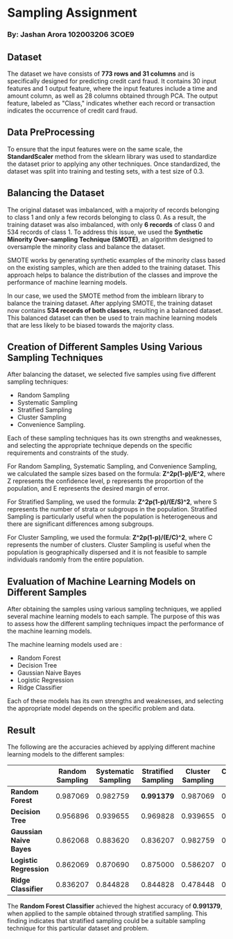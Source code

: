 # Sampling Assignment
### By: Jashan Arora 102003206 3COE9
## Dataset
The dataset we have consists of **773 rows and 31 columns** and is specifically designed for predicting credit card fraud. It contains 30 input features and 1 output feature, where the input features include a time and amount column, as well as 28 columns obtained through PCA. The output feature, labeled as "Class," indicates whether each record or transaction indicates the occurrence of credit card fraud.

## Data PreProcessing

To ensure that the input features were on the same scale, the **StandardScaler** method from the sklearn library was used to standardize the dataset prior to applying any other techniques. Once standardized, the dataset was split into training and testing sets, with a test size of 0.3.

## Balancing the Dataset

The original dataset was imbalanced, with a majority of records belonging to class 1 and only a few records belonging to class 0. As a result, the training dataset was also imbalanced, with only **6 records** of class 0 and 534 records of class 1. To address this issue, we used the **Synthetic Minority Over-sampling Technique (SMOTE)**, an algorithm designed to oversample the minority class and balance the dataset.

SMOTE works by generating synthetic examples of the minority class based on the existing samples, which are then added to the training dataset. This approach helps to balance the distribution of the classes and improve the performance of machine learning models.

In our case, we used the SMOTE method from the imblearn library to balance the training dataset. After applying SMOTE, the training dataset now contains **534 records of both classes**, resulting in a balanced dataset. This balanced dataset can then be used to train machine learning models that are less likely to be biased towards the majority class.

## Creation of Different Samples Using Various Sampling Techniques

After balancing the dataset, we selected five samples using five different sampling techniques: 
* Random Sampling
* Systematic Sampling
* Stratified Sampling
* Cluster Sampling
* Convenience Sampling. 

Each of these sampling techniques has its own strengths and weaknesses, and selecting the appropriate technique depends on the specific requirements and constraints of the study.

For Random Sampling, Systematic Sampling, and Convenience Sampling, we calculated the sample sizes based on the formula: **Z^2p(1-p)/E^2**, where Z represents the confidence level, p represents the proportion of the population, and E represents the desired margin of error.

For Stratified Sampling, we used the formula: **Z^2p(1-p)/(E/S)^2**, where S represents the number of strata or subgroups in the population. Stratified Sampling is particularly useful when the population is heterogeneous and there are significant differences among subgroups.

For Cluster Sampling, we used the formula: **Z^2p(1-p)/(E/C)^2**, where C represents the number of clusters. Cluster Sampling is useful when the population is geographically dispersed and it is not feasible to sample individuals randomly from the entire population.

## Evaluation of Machine Learning Models on Different Samples

After obtaining the samples using various sampling techniques, we applied several machine learning models to each sample. The purpose of this was to assess how the different sampling techniques impact the performance of the machine learning models.

The machine learning models used are :
* Random Forest
* Decision Tree
* Gaussian Naive Bayes
* Logistic Regression
* Ridge Classifier

Each of these models has its own strengths and weaknesses, and selecting the appropriate model depends on the specific problem and data.

## Result 
The following are the accuracies achieved by applying different machine learning models to the different samples:

|                          | Random Sampling     | Systematic Sampling | Stratified Sampling     | Cluster Sampling     | Convenience Sampling |
| ------------------------ | ------------------- | ------------------- | ----------------------- | -------------------- | -------------------- |
| **Random Forest**        | 0\.987069 | 0\.982759 | **0\.991379** | 0\.987069  | 0\.987069  |
| **Decision Tree**        | 0\.956896 | 0\.939655 | 0\.969828     | 0\.939655  | 0\.948276  |
| **Gaussian Naive Bayes** | 0\.862068 | 0\.883620 | 0\.836207     | 0\.982759  | 0\.849138  |
| **Logistic Regression**  | 0\.862069 | 0\.870690 | 0\.875000     | 0\.586207  | 0\.870690  |
| **Ridge Classifier**     | 0\.836207 | 0\.844828 | 0\.844828     | 0\.478448 | 0\.823276  |

The **Random Forest Classifier** achieved the highest accuracy of **0.991379**, when applied to the sample obtained through stratified sampling. This finding indicates that stratified sampling could be a suitable sampling technique for this particular dataset and problem. 

